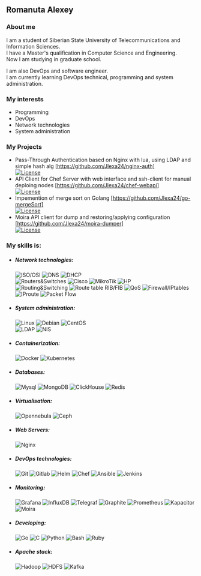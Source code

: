 ## Romanuta Alexey
### About me
I am a student of Siberian State University of Telecommunications and Information Sciences.  
I have a Master's qualification in Computer Science and Engineering.  
Now I am studying in graduate school.

I am also DevOps and software engineer.  
I am currently learning DevOps technical, programming and system administration.

### My interests
 - Programming
 - DevOps
 - Network technologies
 - System administration

### My Projects
 - Pass-Through Authentication based on Nginx with lua, using LDAP and simple hash alg [https://github.com/JIexa24/nginx-auth]  
 [![License](https://img.shields.io/github/license/JIexa24/nginx-auth)](LICENSE)  
 - API Client for Chef Server with web interface and ssh-client for manual deploing nodes [https://github.com/JIexa24/chef-webapi]  
 [![License](https://img.shields.io/github/license/JIexa24/chef-webapi)](LICENSE) 
 - Impemention of merge sort on Golang [https://github.com/JIexa24/go-mergeSort]  
 [![License](https://img.shields.io/github/license/JIexa24/go-mergeSort)](LICENSE)  
 - Moira API client for dump and restoring/applying configuration [https://github.com/JIexa24/moira-dumper]  
 [![License](https://img.shields.io/github/license/JIexa24/moira-dumper)](LICENSE)  

### My skills is:
- ##### Network technologies:
  ![ISO/OSI](https://img.shields.io/badge/-ISO/OSI-232830?style=fflat-square&logo=&logoColor=6296CC)
  ![DNS](https://img.shields.io/badge/-DNS%20(bind)-232830?style=fflat-square&logo=&logoColor=6296CC)
  ![DHCP](https://img.shields.io/badge/-DHCP-232830?style=fflat-square&logo=&logoColor=6296CC)  
  ![Routers&Switches](https://img.shields.io/badge/-Routers&Switches-232830?style=fflat-square&logo=&logoColor=6296CC)
  ![Cisco](https://img.shields.io/badge/-Cisco-232830?style=fflat-square&logo=Cisco&logoColor=6296CC)
  ![MikroTik](https://img.shields.io/badge/-MikroTik-232830?style=fflat-square&logo=&logoColor=6296CC)
  ![HP](https://img.shields.io/badge/-HP-232830?style=fflat-square&logo=HP&logoColor=6296CC)  
  ![Routing&Switching](https://img.shields.io/badge/-Routing&Switching-232830?style=fflat-square&logo=&logoColor=6296CC)
  ![Route table RIB/FIB](https://img.shields.io/badge/-Route%20table%20RIB/FIB-232830?style=fflat-square&logo=&logoColor=6296CC)
  ![QoS](https://img.shields.io/badge/-QoS-232830?style=fflat-square&logo=&logoColor=6296CC)
  ![Firewall/IPtables](https://img.shields.io/badge/-Firewall/IPtables-232830?style=fflat-square&logo=&logoColor=6296CC)
  ![IProute](https://img.shields.io/badge/-IProute-232830?style=fflat-square&logo=&logoColor=6296CC)
  ![Packet Flow](https://img.shields.io/badge/-Packet%20Flow-232830?style=fflat-square&logo=&logoColor=6296CC)
- ##### System administration:
  ![Linux](https://img.shields.io/badge/-Linux-232830?style=fflat-square&logo=Linux&logoColor=6296CC)
  ![Debian](https://img.shields.io/badge/-Debian-232830?style=fflat-square&logo=Debian&logoColor=6296CC)
  ![CentOS](https://img.shields.io/badge/-CentOS-232830?style=fflat-square&logo=CentOS&logoColor=6296CC)  
  ![LDAP](https://img.shields.io/badge/-LDAP-232830?style=fflat-square&logo=&logoColor=6296CC)
  ![NIS](https://img.shields.io/badge/-NIS-232830?style=fflat-square&logo=&logoColor=6296CC)

- ##### Containerization:
  ![Docker](https://img.shields.io/badge/-Docker-232830?style=fflat-square&logo=Docker&logoColor=6296CC)
  ![Kubernetes](https://img.shields.io/badge/-Kubernetes-232830?style=fflat-square&logo=Kubernetes&logoColor=6296CC)
- ##### Databases:
  ![Mysql](https://img.shields.io/badge/-Mysql-232830?style=fflat-square&logo=Mysql&logoColor=6296CC)
  ![MongoDB](https://img.shields.io/badge/-MongoDB-232830?style=fflat-square&logo=MongoDB&logoColor=6296CC)
  ![ClickHouse](https://img.shields.io/badge/-ClickHouse-232830?style=fflat-square&logo=&logoColor=6296CC)
  ![Redis](https://img.shields.io/badge/-Redis-232830?style=fflat-square&logo=Redis&logoColor=6296CC)
- ##### Virtualisation:
  ![Opennebula](https://img.shields.io/badge/-Opennebula-232830?style=fflat-square&logo=Opennebula&logoColor=6296CC)
  ![Ceph](https://img.shields.io/badge/-Ceph-232830?style=fflat-square&logo=Ceph&logoColor=6296CC)
- ##### Web Servers:
  ![Nginx](https://img.shields.io/badge/-Nginx-232830?style=fflat-square&logo=Nginx&logoColor=6296CC)
- ##### DevOps technologies:
  ![Git](https://img.shields.io/badge/-Git-232830?style=fflat-square&logo=git&logoColor=6296CC)
  ![Gitlab](https://img.shields.io/badge/-Gitlab%20with%20CI/CD-232830?style=fflat-square&logo=Gitlab&logoColor=6296CC)
  ![Helm](https://img.shields.io/badge/-Helm-232830?style=fflat-square&logo=Helm&logoColor=6296CC)
  ![Chef](https://img.shields.io/badge/-Gitlab%20with%20CI/CD-232830?style=fflat-square&logo=Gitlab&logoColor=6296CC)
  ![Ansible](https://img.shields.io/badge/-Ansible-232830?style=fflat-square&logo=Ansible&logoColor=6296CC)
  ![Jenkins](https://img.shields.io/badge/-Jenkins-232830?style=fflat-square&logo=Jenkins&logoColor=6296CC)
- ##### Monitoring:
  ![Grafana](https://img.shields.io/badge/-Grafana-232830?style=fflat-square&logo=Grafana&logoColor=6296CC)
  ![InfluxDB](https://img.shields.io/badge/-InfluxDB-232830?style=fflat-square&logo=InfluxDB&logoColor=6296CC)
  ![Telegraf](https://img.shields.io/badge/-Telegraf-232830?style=fflat-square&logo=&logoColor=6296CC)
  ![Graphite](https://img.shields.io/badge/-Graphite%20(Lomik's)-232830?style=fflat-square&logo=&logoColor=6296CC)
  ![Prometheus](https://img.shields.io/badge/-Prometheus-232830?style=fflat-square&logo=Prometheus&logoColor=6296CC)
  ![Kapacitor](https://img.shields.io/badge/-Kapacitor-232830?style=fflat-square&logo=&logoColor=6296CC)
  ![Moira](https://img.shields.io/badge/-Moira%20(Alerting)-232830?style=fflat-square&logo=&logoColor=6296CC)
- ##### Developing:
  ![Go](https://img.shields.io/badge/-Golang-232830?style=fflat-square&logo=Go&logoColor=6296CC)
  ![C](https://img.shields.io/badge/-C-232830?style=fflat-square&logo=C&logoColor=6296CC)
  ![Python](https://img.shields.io/badge/-Python-232830?style=fflat-square&logo=Python&logoColor=6296CC)
  ![Bash](https://img.shields.io/badge/-Bash-232830?style=fflat-square&logo=&logoColor=6296CC)
  ![Ruby](https://img.shields.io/badge/-Ruby-232830?style=fflat-square&logo=Ruby&logoColor=6296CC)
- ##### Apache stack:
  ![Hadoop](https://img.shields.io/badge/-Hadoop-232830?style=fflat-square&logo=&logoColor=6296CC)
  ![HDFS](https://img.shields.io/badge/-HDFS-232830?style=fflat-square&logo=&logoColor=6296CC)
  ![Kafka](https://img.shields.io/badge/-Kafka-232830?style=fflat-square&logo=&logoColor=6296CC)
  

<!--
**JIexa24/JIexa24** is a ✨ _special_ ✨ repository because its `README.md` (this file) appears on your GitHub profile.

Here are some ideas to get you started:

- 🔭 I’m currently working on ...
- 🌱 I’m currently learning ...
- 👯 I’m looking to collaborate on ...
- 🤔 I’m looking for help with ...
- 💬 Ask me about ...
- 📫 How to reach me: ...
- 😄 Pronouns: ...
- ⚡ Fun fact: ...
-->
